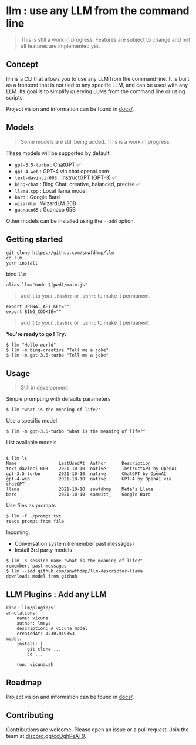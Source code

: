 # llm : use any LLM from the command line

> This is still a work in progress. Features are subject to change and not all features are implemented yet.

## Concept

llm is a CLI that allows you to use any LLM from the command line.
It is built as a frontend that is not tied to any specific LLM, and can be used with any LLM.
Its goal is to simplify querying LLMs from the command line or using scripts.

Project vision and information can be found in [docs/](docs/).

## Models

> Some models are still being added. This is a work in progress.

These models will be supported by default:
- `gpt-3.5-turbo` : ChatGPT ✅
- `gpt-4-web` : GPT-4 via chat.openai.com 
- `text-davinci-003` : InstructGPT (GPT-3) ✅
- `bing-chat` : Bing Chat: creative, balanced, precise ✅
- `llama.cpp` : Local llama model 
- `bard` : Google Bard
- `wizardlm` : WizardLM 30B 
- `guanaco65` : Guanaco 65B

Other models can be installed using the `--add` option.

## Getting started

```
git clone https://github.com/snwfdhmp/llm
cd llm
yarn install
```

bind `llm` 

```
alias llm="node $(pwd)/main.js"
```

> add it to your `.bashrc` or `.zshrc` to make it permanent.

```
export OPENAI_API_KEY=""
export BING_COOKIE=""
```

> add it to your `.bashrc` or `.zshrc` to make it permanent.

**You're ready to go ! Try:**

```
$ llm "Hello world"
$ llm -m bing-creative "Tell me a joke"
$ llm -m gpt-3.5-turbo "Tell me a joke"
```

## Usage

> Still in development

Simple prompting with defaults parameters

```
$ llm "what is the meaning of life?"
```

Use a specific model

```
$ llm -m gpt-3.5-turbo "what is the meaning of life?"
```

List available models

```

$ llm ls
Name				LastUsedAt	Author 		Description
text-davinci-003	2021-10-10 	native 		InstructGPT by OpenAI
gpt-3.5-turbo   	2021-10-10 	native 		ChatGPT by OpenAI
gpt-4-web          	2021-10-10 	native 		GPT-4 by OpenAI via chatGPT
llama   			2021-10-10 	snwfdhmp	Meta's Llama
bard       			2021-10-10 	samwitt_	Google Bard
```

Use files as prompts

```
$ llm -f ./prompt.txt
reads prompt from file
```

Incoming:

- Conversation system (remember past messages)
- Install 3rd party models

```
$ llm -s session_name "what is the meaning of life?"
remembers past messages
$ llm --add github.com/snwfhdmp/llm-descriptor-llama
downloads model from github
```

## LLM Plugins : Add any LLM

```
kind: llm/plugin/v1
annotations:
    name: vicuna
    author: lmsys
    description: A vicuna model
    createdAt: 12307919353
model:
    install: |
        git clone ...
        cd ...

    run: vicuna.sh
```

## Roadmap

Project vision and information can be found in [docs/](docs/).

## Contributing

Contributions are welcome. Please open an issue or a pull request.
Join the team at [discord.gg/ccDghPeAT9](https://discord.gg/ccDghPeAT9).
